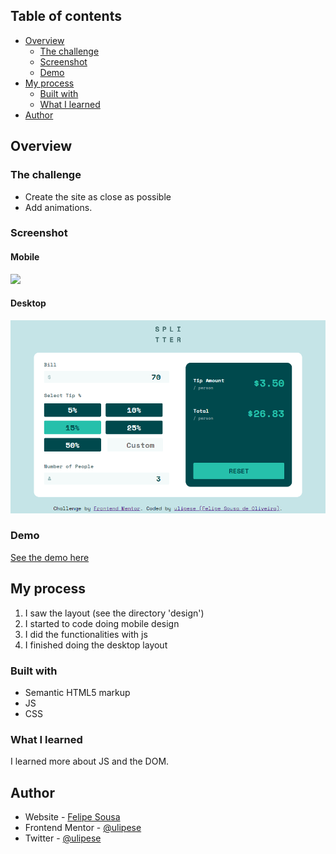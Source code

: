 ## Table of contents

- [Overview](#overview)
  - [The challenge](#the-challenge)
  - [Screenshot](#screenshot)
  - [Demo](#demo)
- [My process](#my-process)
  - [Built with](#built-with)
  - [What I learned](#what-i-learned)
- [Author](#author)


## Overview

### The challenge

  - Create the site as close as possible <br>
  - Add animations.

### Screenshot

#### Mobile
![](assets/design/my-result-mobile.png)

#### Desktop
![](assets/design/my-result-desktop.png)

### Demo

<a href="https://ulipese.github.io/tip-calculator-app/">See the demo here</a>

## My process

1. I saw the layout (see the directory 'design')
2. I started to code doing mobile design
3. I did the functionalities with js
4. I finished doing the desktop layout

### Built with

- Semantic HTML5 markup
- JS
- CSS

### What I learned

I learned more about JS and the DOM.

## Author

- Website - [Felipe Sousa](https://www.github.com/ulipese)
- Frontend Mentor - [@ulipese](https://www.frontendmentor.io/profile/ulipese)
- Twitter - [@ulipese](https://www.twitter.com/ulipese)